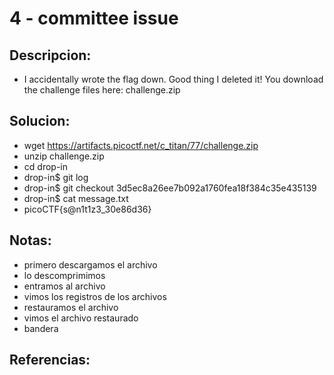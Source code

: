 # 4 - committee issue

## Descripcion:
* I accidentally wrote the flag down. Good thing I deleted it!
You download the challenge files here:
challenge.zip

## Solucion:
* wget https://artifacts.picoctf.net/c_titan/77/challenge.zip
* unzip challenge.zip
* cd drop-in
* drop-in$ git log
* drop-in$ git checkout 3d5ec8a26ee7b092a1760fea18f384c35e435139
* drop-in$ cat message.txt
* picoCTF{s@n1t1z3_30e86d36}

## Notas:
* primero descargamos el archivo
* lo descomprimimos
* entramos al archivo
* vimos los registros de los archivos
* restauramos el archivo
* vimos el archivo restaurado
* bandera

## Referencias: